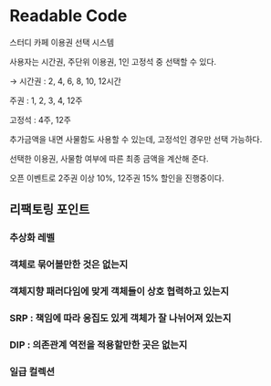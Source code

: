 # Readable Code


스터디 카페 이용권 선택 시스템

사용자는 시간권, 주단위 이용권, 1인 고정석 중 선택할 수 있다.

→ 시간권 : 2, 4, 6, 8, 10, 12시간

주권 : 1, 2, 3, 4, 12주

고정석 : 4주, 12주

추가금액을 내면 사물함도 사용할 수 있는데,
고정석인 경우만 선택 가능하다.

선택한 이용권, 사물함 여부에 따른 최종 금액을 계산해 준다.

오픈 이벤트로 2주권 이상 10%, 12주권 15% 할인을 진행중이다.

## 리팩토링 포인트
### 추상화 레벨
### 객체로 묶어볼만한 것은 없는지
### 객체지향 패러다임에 맞게 객체들이 상호 협력하고 있는지
### SRP : 책임에 따라 응집도 있게 객체가 잘 나뉘어져 있는지
### DIP : 의존관계 역전을 적용할만한 곳은 없는지
### 일급 컬렉션